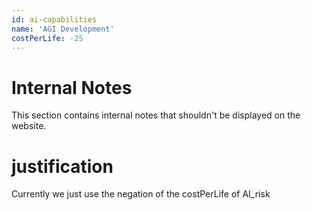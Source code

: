 ```yaml
---
id: ai-capabilities
name: 'AGI Development'
costPerLife: -25
---
```


# Internal Notes

This section contains internal notes that shouldn't be displayed on the website.

# justification

Currently we just use the negation of the costPerLife of AI_risk
